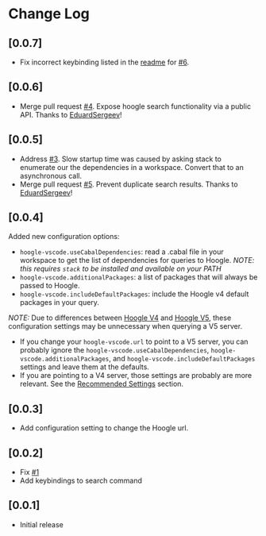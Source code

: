 # Change Log

## [0.0.7]
* Fix incorrect keybinding listed in the [readme](https://github.com/caneroj1/hoogle-vscode#readme) for [#6](https://github.com/caneroj1/hoogle-vscode/issues/6).

## [0.0.6]
* Merge pull request [#4](https://github.com/caneroj1/hoogle-vscode/pull/4). Expose hoogle search functionality via a public API. Thanks to [EduardSergeev](https://github.com/EduardSergeev)!

## [0.0.5]
* Address [#3](https://github.com/caneroj1/hoogle-vscode/issues/3). Slow startup time was caused by asking stack to enumerate our the dependencies in a workspace. Convert that to an asynchronous call.
* Merge pull request [#5](https://github.com/caneroj1/hoogle-vscode/pull/5). Prevent duplicate search results. Thanks to [EduardSergeev](https://github.com/EduardSergeev)!

## [0.0.4]
Added new configuration options:
* `hoogle-vscode.useCabalDependencies`: read a .cabal file in your workspace to get the list of dependencies for queries to Hoogle. *NOTE: this requires `stack` to be installed and available on your PATH*
* `hoogle-vscode.additionalPackages`: a list of packages that will always be passed to Hoogle.
* `hoogle-vscode.includeDefaultPackages`: include the Hoogle v4 default packages in your query.

*NOTE:* Due to differences between [Hoogle V4](http://www.haskell.org/hoogle/) and [Hoogle V5](http://hoogle.haskell.org), these configuration settings may be unnecessary when querying a V5 server.
* If you change your `hoogle-vscode.url` to point to a V5 server, you can probably ignore the `hoogle-vscode.useCabalDependencies`, `hoogle-vscode.additionalPackages`, and `hoogle-vscode.includeDefaultPackages` settings and leave them at the defaults.
* If you are pointing to a V4 server, those settings are probably are more relevant. See the [Recommended Settings](https://github.com/caneroj1/hoogle-vscode#recommended-settings) section.


## [0.0.3]
- Add configuration setting to change the Hoogle url.

## [0.0.2]
- Fix [#1](https://github.com/caneroj1/hoogle-vscode/issues/1)
- Add keybindings to search command

## [0.0.1]
- Initial release
